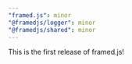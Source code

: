 ```yaml
---
"framed.js": minor
"@framedjs/logger": minor
"@framedjs/shared": minor
---
```


This is the first release of framed.js!
